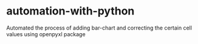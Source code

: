 # automation-with-python
Automated the process of adding bar-chart and correcting the certain cell values using openpyxl package

